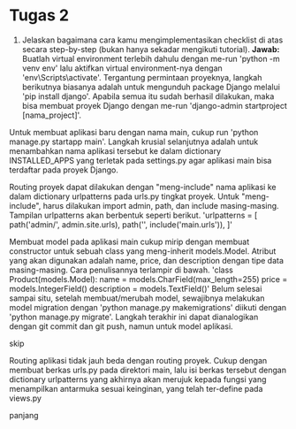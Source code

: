 # Tugas 2

1. Jelaskan bagaimana cara kamu mengimplementasikan checklist di atas secara step-by-step (bukan hanya sekadar mengikuti tutorial).
**Jawab:**
Buatlah virtual environment terlebih dahulu dengan me-run 'python -m venv env' lalu aktifkan virtual environment-nya dengan 'env\Scripts\activate'. Tergantung permintaan proyeknya, langkah berikutnya biasanya adalah untuk mengunduh package Django melalui 'pip install django'. Apabila semua itu sudah berhasil dilakukan, maka bisa membuat proyek Django dengan me-run 'django-admin startproject [nama_project]'.

Untuk membuat aplikasi baru dengan nama main, cukup run 'python manage.py startapp main'. Langkah krusial selanjutnya adalah untuk menambahkan nama aplikasi tersebut ke dalam dictionary INSTALLED_APPS yang terletak pada settings.py agar aplikasi main bisa terdaftar pada proyek Django.

Routing proyek dapat dilakukan dengan "meng-include" nama aplikasi ke dalam dictionary urlpatterns pada urls.py tingkat proyek. Untuk "meng-include", harus dilakukan import admin, path, dan include masing-masing. Tampilan urlpatterns akan berbentuk seperti berikut.
'urlpatterns = [
    path('admin/', admin.site.urls),
    path('', include('main.urls')),
]'

Membuat model pada aplikasi main cukup mirip dengan membuat constructor untuk sebuah class yang meng-inherit models.Model. Atribut yang akan digunakan adalah name, price, dan description dengan tipe data masing-masing. Cara penulisannya terlampir di bawah.
'class Product(models.Model):
  name = models.CharField(max_length=255)
  price = models.IntegerField()
  description = models.TextField()'
Belum selesai sampai situ, setelah membuat/merubah model, sewajibnya melakukan model migration dengan 'python manage.py makemigrations' diikuti dengan 'python manage.py migrate'. Langkah terakhir ini dapat dianalogikan dengan git commit dan git push, namun untuk model aplikasi.

skip

Routing aplikasi tidak jauh beda dengan routing proyek. Cukup dengan membuat berkas urls.py pada direktori main, lalu isi berkas tersebut dengan dictionary urlpatterns yang akhirnya akan merujuk kepada fungsi yang menampilkan antarmuka sesuai keinginan, yang telah ter-define pada views.py

panjang
